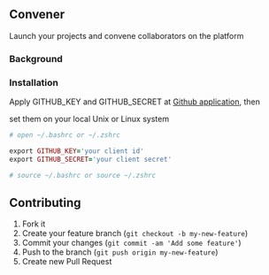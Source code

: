 ## Convener

Launch your projects and convene collaborators on the platform

### Background

### Installation

Apply GITHUB_KEY and GITHUB_SECRET at [Github application](https://github.com/settings/applications), then

set them on your local Unix or Linux system
```ruby
# open ~/.bashrc or ~/.zshrc

export GITHUB_KEY='your client id'
export GITHUB_SECRET='your client secret'

# source ~/.bashrc or source ~/.zshrc
```
## Contributing

1. Fork it
2. Create your feature branch (`git checkout -b my-new-feature`)
3. Commit your changes (`git commit -am 'Add some feature'`)
4. Push to the branch (`git push origin my-new-feature`)
5. Create new Pull Request
